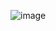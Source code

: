 ![image](https://user-images.githubusercontent.com/85533707/121206719-5258a200-c83e-11eb-94ab-43a3346b3a6e.png)
